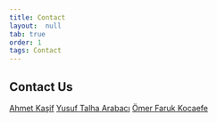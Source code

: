 ```yaml
---
title: Contact
layout:  null
tab: true
order: 1
tags: Contact
---
```


## Contact Us

[Ahmet Kaşif](https://www.linkedin.com/in/ahmetkasif/)
[Yusuf Talha Arabacı](https://www.linkedin.com/in/yusufarbc/)
[Ömer Faruk Kocaefe](https://www.linkedin.com/in/omer-faruk-kocaefe/)

